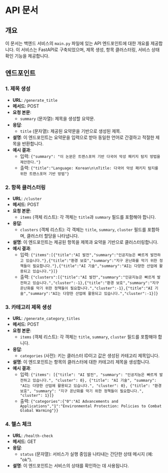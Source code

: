 # API 문서

## 개요
이 문서는 백엔드 서비스의 `main.py` 파일에 있는 API 엔드포인트에 대한 개요를 제공합니다. 이 서비스는 FastAPI로 구축되었으며, 제목 생성, 항목 클러스터링, 서비스 상태 확인 기능을 제공합니다.

## 엔드포인트

### 1. 제목 생성
- **URL**: `/generate_title`
- **메서드**: POST
- **요청 본문**:
  - `summary` (문자열): 제목을 생성할 요약문.
- **응답**:
  - `title` (문자열): 제공된 요약문을 기반으로 생성된 제목.
- **설명**: 이 엔드포인트는 요약문을 입력으로 받아 동일한 언어로 간결하고 적절한 제목을 반환합니다.
- **예시 결과**:
  - 입력: `{"summary": "이 논문은 트랜스포머 기반 다국어 악성 패키지 탐지 방법을 제안한다."}`
  - 출력: `{"title":"Language: Korean\n\nTitle: 다국어 악성 패키지 탐지를 위한 트랜스포머 기반 방법"}`

### 2. 항목 클러스터링
- **URL**: `/cluster`
- **메서드**: POST
- **요청 본문**:
  - `items` (객체 리스트): 각 객체는 `title`과 `summary` 필드를 포함해야 합니다.
- **응답**:
  - `clusters` (객체 리스트): 각 객체는 `title`, `summary`, `cluster` 필드를 포함하며, 클러스터 할당을 나타냅니다.
- **설명**: 이 엔드포인트는 제공된 항목을 제목과 요약을 기반으로 클러스터링합니다.
- **예시 결과**:
  - 입력: `{"items":[{"title":"AI 발전","summary":"인공지능은 빠르게 발전하고 있습니다."},{"title":"환경 보호","summary":"지구 온난화를 막기 위한 정책들이 필요합니다."},{"title":"AI 기술","summary":"AI는 다양한 산업에 활용되고 있습니다."}]}`
  - 출력: `{"clusters":[{"title":"AI 발전","summary":"인공지능은 빠르게 발전하고 있습니다.","cluster":-1},{"title":"환경 보호","summary":"지구 온난화를 막기 위한 정책들이 필요합니다.","cluster":-1},{"title":"AI 기술","summary":"AI는 다양한 산업에 활용되고 있습니다.","cluster":-1}]}`

### 3. 카테고리 제목 생성
- **URL**: `/generate_category_titles`
- **메서드**: POST
- **요청 본문**:
  - `items` (객체 리스트): 각 객체는 `title`, `summary`, `cluster` 필드를 포함해야 합니다.
- **응답**:
  - `categories` (사전): 키는 클러스터 ID이고 값은 생성된 카테고리 제목입니다.
- **설명**: 이 엔드포인트는 항목의 클러스터에 대한 카테고리 제목을 생성합니다.
- **예시 결과**:
  - 입력: `{"items": [{"title": "AI 발전", "summary": "인공지능은 빠르게 발전하고 있습니다.", "cluster": 0}, {"title": "AI 기술", "summary": "AI는 다양한 산업에 활용되고 있습니다.", "cluster": 0}, {"title": "환경 보호", "summary": "지구 온난화를 막기 위한 정책들이 필요합니다.", "cluster": 1}]}`
  - 출력: `{"categories":{"0":"AI Advancements and Applications","1":"Environmental Protection: Policies to Combat Global Warming"}}`

### 4. 헬스 체크
- **URL**: `/health-check`
- **메서드**: GET
- **응답**:
  - `status` (문자열): 서비스가 실행 중임을 나타내는 간단한 상태 메시지 (예: "ok").
- **설명**: 이 엔드포인트는 서비스의 상태를 확인하는 데 사용됩니다.
